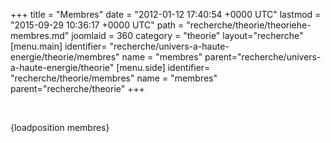 +++
title = "Membres"
date = "2012-01-12 17:40:54 +0000 UTC"
lastmod = "2015-09-29 10:36:17 +0000 UTC"
path = "recherche/theorie/theoriehe-membres.md"
joomlaid = 360
category = "theorie"
layout="recherche"
[menu.main]
  identifier= "recherche/univers-a-haute-energie/theorie/membres"
  name = "membres"
  parent="recherche/univers-a-haute-energie/theorie"
[menu.side]
  identifier= "recherche/theorie/membres"
  name = "membres"
  parent="recherche/theorie"
+++
<p> </p>
<p>{loadposition membres}</p>